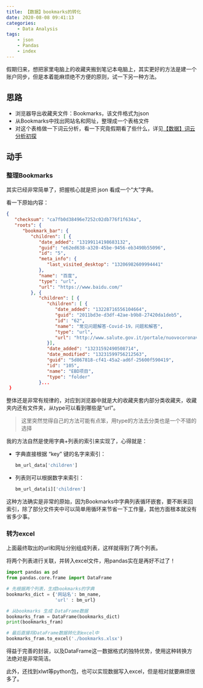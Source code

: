```yaml
---
title: 【数据】bookmarks的转化
date: 2020-08-08 09:41:13
categories:
	- Data Analysis
tags:
	- json
	- Pandas
	- index
---
```


假期归来，想把家里电脑上的收藏夹搬到笔记本电脑上，其实更好的方法是建一个账户同步，但是本着能麻烦绝不方便的原则，试一下另一种方法。

## 思路

- 浏览器导出收藏夹文件：Bookmarks，该文件格式为json
- 从Bookmarks中找出网站名和网址，整理成一个表格文件
- 对这个表格做一下词云分析，看一下究竟假期看了些什么，详见[【数据】词云分析初探](https://sunyoe.github.io/2020/08/02/数据-词云分析初探/)

<!--more-->

## 动手

### 整理Bookmarks

其实已经非常简单了，把握核心就是把 json 看成一个“大”字典。

看一下原始内容：

```json
{
   "checksum": "ca7fb0d38496e7252c02db776f1f634a",
   "roots": {
      "bookmark_bar": {
         "children": [ {
            "date_added": "13199114198683132",
            "guid": "e62ed638-a320-45be-9456-eb3490b55096",
            "id": "5",
            "meta_info": {
               "last_visited_desktop": "13206982609994441"
            },
            "name": "百度",
            "type": "url",
            "url": "https://www.baidu.com/"
         }, {
            "children": [ {
               "children": [ {
                  "date_added": "13228716556104664",
                  "guid": "2011bd3e-d3df-42ae-b9b8-27420da1deb5",
                  "id": "62",
                  "name": "常见问题解答-Covid-19，问题和解答",
                  "type": "url",
                  "url": "http://www.salute.gov.it/portale/nuovocoronavirus/dettaglioFaqNuovoCoronavirus.jsp?lingua=italiano&id=228#11"
               }],
               "date_added": "13231592490508714",
               "date_modified": "13231599756212563",
               "guid": "5d867818-cf41-45a2-ad6f-25600f590419",
               "id": "105",
               "name": "EBD项目",
               "type": "folder"
            }...
 }
```

整体还是非常有规律的，对应到浏览器中就是大的收藏夹套内部分类收藏夹，收藏夹内还有文件夹，从type可以看到哪些是“url”。

> 这里突然觉得自己的方法可能有点笨，用type的方法去分类也是一个不错的选择

我的方法自然是使用字典+列表的索引来实现了，心得就是：

- 字典直接根据 “key” 键的名字来索引：

  ```python
  bm_url_data['children']
  ```

- 列表则可以根据数字来索引：

  ```python
  bm_url_data[i]['children']
  ```

这种方法确实是非常的原始，因为Bookmarks中字典列表循环嵌套，要不断来回索引，除了部分文件夹中可以简单用循环来节省一下工作量，其他方面根本就没有省多少事。

### 转为excel

上面最终取出的url和网址分别组成列表，这样就得到了两个列表。

将两个列表进行关联，并转入excel文件，用pandas实在是再好不过了！

```python
import pandas as pd
from pandas.core.frame import DataFrame

# 先根据两个列表，生成bookmarks的字典
bookmarks_dict = {'网站名': bm_name,
                  'url' : bm_url}

# 从bookmarks 生成 DataFrame数据
bookmarks_fram = DataFrame(bookmarks_dict)
print(bookmarks_fram)

# 最后直接将DataFrame数据转化到excel中
bookmarks_fram.to_excel('./bookmarks.xlsx')
```

得益于完善的封装，以及DataFrame这一数据格式的独特优势，使用这种转换方法绝对是非常简洁。

此外，还找到xlwt等python包，也可以实现数据写入excel，但是相对就要麻烦很多了。